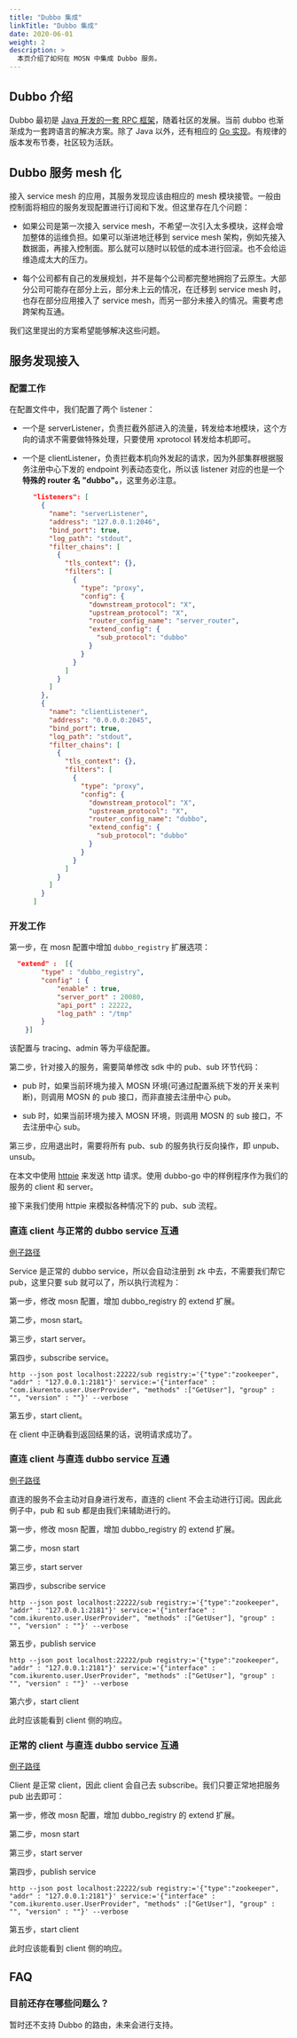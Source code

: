 ```yaml
---
title: "Dubbo 集成"
linkTitle: "Dubbo 集成"
date: 2020-06-01
weight: 2
description: >
  本页介绍了如何在 MOSN 中集成 Dubbo 服务。
---
```


## Dubbo 介绍

Dubbo 最初是 [Java 开发的一套 RPC 框架](https://dubbo.apache.org/zh-cn/)，随着社区的发展。当前 dubbo 也渐渐成为一套跨语言的解决方案。除了 Java 以外，还有相应的 [Go 实现](https://github.com/apache/dubbo-go)。有规律的版本发布节奏，社区较为活跃。

## Dubbo 服务 mesh 化

接入 service mesh 的应用，其服务发现应该由相应的 mesh 模块接管。一般由控制面将相应的服务发现配置进行订阅和下发。但这里存在几个问题：

* 如果公司是第一次接入 service mesh，不希望一次引入太多模块，这样会增加整体的运维负担。如果可以渐进地迁移到 service mesh 架构，例如先接入数据面，再接入控制面。那么就可以随时以较低的成本进行回滚。也不会给运维造成太大的压力。

* 每个公司都有自己的发展规划，并不是每个公司都完整地拥抱了云原生。大部分公司可能存在部分上云，部分未上云的情况，在迁移到 service mesh 时，也存在部分应用接入了 service mesh，而另一部分未接入的情况。需要考虑跨架构互通。

我们这里提出的方案希望能够解决这些问题。

## 服务发现接入

### 配置工作

在配置文件中，我们配置了两个 listener：

* 一个是 serverListener，负责拦截外部进入的流量，转发给本地模块，这个方向的请求不需要做特殊处理，只要使用 xprotocol 转发给本机即可。

* 一个是 clientListener，负责拦截本机向外发起的请求，因为外部集群根据服务注册中心下发的 endpoint 列表动态变化，所以该 listener 对应的也是一个 **特殊的 router 名 "dubbo"。**，这里务必注意。

```json
      "listeners": [
        {
          "name": "serverListener",
          "address": "127.0.0.1:2046",
          "bind_port": true,
          "log_path": "stdout",
          "filter_chains": [
            {
              "tls_context": {},
              "filters": [
                {
                  "type": "proxy",
                  "config": {
                    "downstream_protocol": "X",
                    "upstream_protocol": "X",
                    "router_config_name": "server_router",
                    "extend_config": {
                      "sub_protocol": "dubbo"
                    }
                  }
                }
              ]
            }
          ]
        },
        {
          "name": "clientListener",
          "address": "0.0.0.0:2045",
          "bind_port": true,
          "log_path": "stdout",
          "filter_chains": [
            {
              "tls_context": {},
              "filters": [
                {
                  "type": "proxy",
                  "config": {
                    "downstream_protocol": "X",
                    "upstream_protocol": "X",
                    "router_config_name": "dubbo",
                    "extend_config": {
                      "sub_protocol": "dubbo"
                    }
                  }
                }
              ]
            }
          ]
        }
      ]
```

### 开发工作

第一步，在 mosn 配置中增加 `dubbo_registry` 扩展选项：

```json
  "extend" :  [{
		"type" : "dubbo_registry",
		"config" : {
			"enable" : true,
			"server_port" : 20080,
			"api_port" : 22222,
			"log_path" : "/tmp"
		}
	}]
```

该配置与 tracing、admin 等为平级配置。

第二步，针对接入的服务，需要简单修改 sdk 中的 pub、sub 环节代码：

* pub 时，如果当前环境为接入 MOSN 环境(可通过配置系统下发的开关来判断)，则调用 MOSN 的 pub 接口，而非直接去注册中心 pub。

* sub 时，如果当前环境为接入 MOSN 环境，则调用 MOSN 的 sub 接口，不去注册中心 sub。

第三步，应用退出时，需要将所有 pub、sub 的服务执行反向操作，即 unpub、unsub。

在本文中使用 [httpie](https://github.com/jakubroztocil/httpie) 来发送 http 请求。使用 dubbo-go 中的样例程序作为我们的服务的 client 和 server。

接下来我们使用 httpie 来模拟各种情况下的 pub、sub 流程。

### 直连 client 与正常的 dubbo service 互通

[例子路径](https://github.com/MOSN/examples/tree/master/codes/dubbo-with-zk-discover/direct_client_normal_server)

Service 是正常的 dubbo service，所以会自动注册到 zk 中去，不需要我们帮它 pub，这里只要 sub 就可以了，所以执行流程为：

第一步，修改 mosn 配置，增加 dubbo_registry 的 extend 扩展。

第二步，mosn start。

第三步，start server。

第四步，subscribe service。

```shell
http --json post localhost:22222/sub registry:='{"type":"zookeeper", "addr" : "127.0.0.1:2181"}' service:='{"interface" : "com.ikurento.user.UserProvider", "methods" :["GetUser"], "group" : "", "version" : ""}' --verbose
```

第五步，start client。

在 client 中正确看到返回结果的话，说明请求成功了。

### 直连 client 与直连 dubbo service 互通

[例子路径](https://github.com/MOSN/examples/tree/master/codes/dubbo-with-zk-discover/direct_client_direct_server)

直连的服务不会主动对自身进行发布，直连的 client 不会主动进行订阅。因此此例子中，pub 和 sub 都是由我们来辅助进行的。

第一步，修改 mosn 配置，增加 dubbo_registry 的 extend 扩展。

第二步，mosn start

第三步，start server

第四步，subscribe service

```shell
http --json post localhost:22222/sub registry:='{"type":"zookeeper", "addr" : "127.0.0.1:2181"}' service:='{"interface" : "com.ikurento.user.UserProvider", "methods" :["GetUser"], "group" : "", "version" : ""}' --verbose
```

第五步，publish service

```shell
http --json post localhost:22222/pub registry:='{"type":"zookeeper", "addr" : "127.0.0.1:2181"}' service:='{"interface" : "com.ikurento.user.UserProvider", "methods" :["GetUser"], "group" : "", "version" : ""}' --verbose
```

第六步，start client

此时应该能看到 client 侧的响应。

### 正常的 client 与直连 dubbo service 互通

[例子路径](https://github.com/MOSN/examples/tree/master/codes/dubbo-with-zk-discover/normal_client_direct_server)

Client 是正常 client，因此 client 会自己去 subscribe。我们只要正常地把服务 pub 出去即可：

第一步，修改 mosn 配置，增加 dubbo_registry 的 extend 扩展。

第二步，mosn start

第三步，start server

第四步，publish service

```shell
http --json post localhost:22222/sub registry:='{"type":"zookeeper", "addr" : "127.0.0.1:2181"}' service:='{"interface" : "com.ikurento.user.UserProvider", "methods" :["GetUser"], "group" : "", "version" : ""}' --verbose
```
第五步，start client

此时应该能看到 client 侧的响应。

## FAQ

### 目前还存在哪些问题么？

暂时还不支持 Dubbo 的路由，未来会进行支持。
